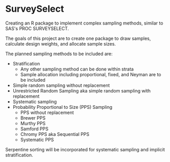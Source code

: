 # SurveySelect
Creating an R package to implement complex sampling methods, similar to SAS's PROC SURVEYSELECT.

The goals of this project are to create one package to draw samples, calculate design weights, and allocate sample sizes.

The planned sampling methods to be included are:
* Stratification
  + Any other sampling method can be done within strata
  + Sample allocation including proportional, fixed, and Neyman are to be included
* Simple random sampling without replacement
* Unrestricted Random Sampling aka simple random sampling with replacement
* Systematic sampling
* Probability Proportional to Size (PPS) Sampling
  + PPS without replacement
  + Brewer PPS
  + Murthy PPS
  + Samford PPS
  + Chromy PPS aka Sequential PPS
  + Systematic PPS

Serpentine sorting will be incorporated for systematic sampling and implicit stratification. 